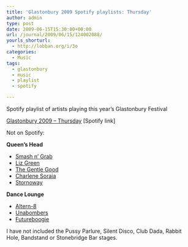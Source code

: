 ```yaml
---
title: 'Glastonbury 2009 Spotify playlists: Thursday'
author: admin
type: post
date: 2009-06-15T15:30:00+00:00
url: /journal/2009/06/15/124002088/
yourls_shorturl:
  - http://lobban.org/i/3o
categories:
  - Music
tags:
  - glastonbury
  - music
  - playlist
  - spotify

---
```

Spotify playlist of artists playing this year&#8217;s Glastonbury Festival

[Glastonbury 2009 &#8211; Thursday][1] [Spotify link]

Not on Spotify:

**Queen&#8217;s Head**

  * [Smash n&#8217; Grab][2]
  * [Liz Green][3]
  * [The Gentle Good][4]
  * [Charlene Soraia][5]
  * [Stornoway][6]

**Dance Lounge**

  * [Altern-8][7]
  * [Unabombers][8]
  * [Futureboogie][9]

I have not included the Pussy Parlure, Silent Disco, Club Dada, Rabbit Hole, Bandstand or Stonebridge Bar stages.

 [1]: http://open.spotify.com/user/nonimage/playlist/3UNyAL1DgiWRlwd2TgVO4J
 [2]: http://www.myspace.com/smashandgrabclub
 [3]: http://www.myspace.com/lizgreenmusic
 [4]: http://www.myspace.com/gentlegood
 [5]: http://www.myspace.com/charlenesoraiajones
 [6]: http://www.myspace.com/stornoway
 [7]: http://en.wikipedia.org/wiki/Altern-8
 [8]: http://www.myspace.com/unabomberspace
 [9]: http://www.myspace.com/futureboogie